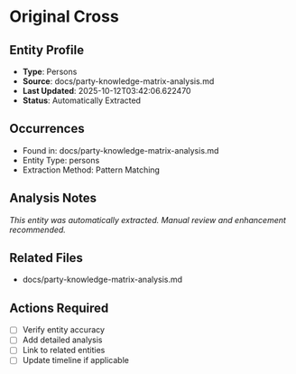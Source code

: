 # Original Cross

## Entity Profile
- **Type**: Persons
- **Source**: docs/party-knowledge-matrix-analysis.md
- **Last Updated**: 2025-10-12T03:42:06.622470
- **Status**: Automatically Extracted

## Occurrences
- Found in: docs/party-knowledge-matrix-analysis.md
- Entity Type: persons
- Extraction Method: Pattern Matching

## Analysis Notes
*This entity was automatically extracted. Manual review and enhancement recommended.*

## Related Files
- docs/party-knowledge-matrix-analysis.md

## Actions Required
- [ ] Verify entity accuracy
- [ ] Add detailed analysis
- [ ] Link to related entities
- [ ] Update timeline if applicable
